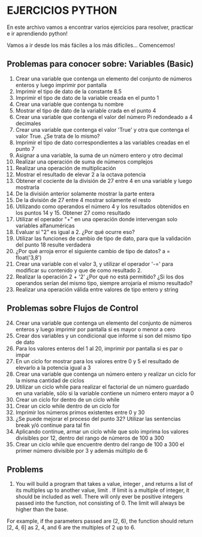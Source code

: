 # EJERCICIOS PYTHON

En este archivo vamos a encontrar varios ejercicios para resolver, practicar e ir aprendiendo python!

Vamos a ir desde los más fáciles a los más difíciles... Comencemos!

## Problemas para conocer sobre: Variables (Basic)

1. Crear una variable que contenga un elemento del conjunto de números enteros y luego imprimir por pantalla
2. Imprimir el tipo de dato de la constante 8.5
3. Imprimir el tipo de dato de la variable creada en el punto 1
4. Crear una variable que contenga tu nombre
5. Mostrar el tipo de dato de la variable crada en el punto 4
6. Crear una variable que contenga el valor del número Pi redondeado a 4 decimales
7. Crear una variable que contenga el valor 'True' y otra que contenga el valor True. ¿Se trata de lo mismo?
8. Imprimir el tipo de dato correspondientes a las variables creadas en el punto 7
9. Asignar a una variable, la suma de un número entero y otro decimal
10. Realizar una operación de suma de números complejos
11. Realizar una operación de multiplicación
12. Mostrar el resultado de elevar 2 a la octava potencia
13. Obtener el cociente de la división de 27 entre 4 en una variable y luego mostrarla
14. De la división anterior solamente mostrar la parte entera
15. De la división de 27 entre 4 mostrar solamente el resto
16. Utilizando como operandos el número 4 y los resultados obtenidos en los puntos 14 y 15. Obtener 27 como resultado
17. Utilizar el operador "+" en una operación donde intervengan solo variables alfanuméricas
18. Evaluar si "2" es igual a 2. ¿Por qué ocurre eso?
19. Utilizar las funciones de cambio de tipo de dato, para que la validación del punto 18 resulte verdadera
20. ¿Por qué arroja error el siguiente cambio de tipo de datos? a = float('3,8')
21. Crear una variable con el valor 3, y utilizar el operador '-=' para modificar su contenido y que de como resultado 2.
22. Realizar la operación 2 + '2' ¿Por qué no está permitido? ¿Si los dos operandos serían del mismo tipo, siempre arrojaría el mismo resultado?
23. Realizar una operación válida entre valores de tipo entero y string

## Problemas sobre Flujos de Control

24. Crear una variable que contenga un elemento del conjunto de números enteros y luego imprimir por pantalla si es mayor o menor a cero
25. Crear dos variables y un condicional que informe si son del mismo tipo de dato
26. Para los valores enteros del 1 al 20, imprimir por pantalla si es par o impar
27. En un ciclo for mostrar para los valores entre 0 y 5 el resultado de elevarlo a la potencia igual a 3
28. Crear una variable que contenga un número entero y realizar un ciclo for la misma cantidad de ciclos
29. Utilizar un ciclo while para realizar el factorial de un número guardado en una variable, sólo si la variable contiene un número entero mayor a 0
30. Crear un ciclo for dentro de un ciclo while
31. Crear un ciclo while dentro de un ciclo for
32. Imprimir los números primos existentes entre 0 y 30
33. ¿Se puede mejorar el proceso del punto 32? Utilizar las sentencias break y/ó continue para tal fin
34. Aplicando continue, armar un ciclo while que solo imprima los valores divisibles por 12, dentro del rango de números de 100 a 300
35. Crear un ciclo while que encuentre dentro del rango de 100 a 300 el primer número divisible por 3 y además múltiplo de 6

## Problems

1. You will build a program that takes a value, integer , and returns a list of its multiples up to another value, limit . If limit is a multiple of integer, it should be included as well. There will only ever be positive integers passed into the function, not consisting of 0. The limit will always be higher than the base.

For example, if the parameters passed are (2, 6), the function should return [2, 4, 6] as 2, 4, and 6 are the multiples of 2 up to 6.
